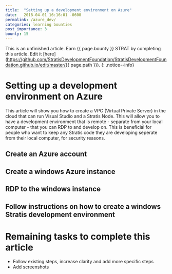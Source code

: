 ```yaml
---
title:  "Setting up a development environment on Azure"
date:   2018-04-01 16:16:01 -0600
permalink: /azure_dev/
categories: learning bounties
post_importance: 3
bounty: 15
---
```

This is an unfinished article. Earn {{ page.bounty }} STRAT by completing this article. Edit it [here](https://github.com/StratisDevelopmentFoundation/StratisDevelopmentFoundation.github.io/edit/master/{{ page.path }}).
{: .notice--info}

# Setting up a development environment on Azure

This article will show you how to create a VPC (Virtual Private Server) in the cloud that can run Visual Studio and a Stratis Node. This will allow you to have a development environment that is remote - separate from your local computer - that you can RDP to and develop on. This is beneficial for people who want to keep any Stratis code they are developing seperate from their local computer, for security reasons.

## Create an Azure account

## Create a windows Azure instance

## RDP to the windows instance

## Follow instructions on how to create a windows Stratis development environment

# Remaining tasks to complete this article

* Follow existing steps, increase clarity and add more specific steps
* Add screenshots
